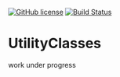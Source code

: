 [![GitHub license](https://img.shields.io/github/license/dcendents/android-maven-gradle-plugin.svg)](http://www.apache.org/licenses/LICENSE-2.0.html) 
[![Build Status](https://travis-ci.org/AlokBansal8/UtilityClasses.svg?branch=master)](https://travis-ci.org/AlokBansal8/UtilityClasses)

# UtilityClasses

work under progress
